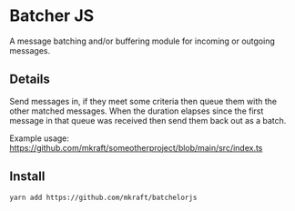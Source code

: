 # Batcher JS

A message batching and/or buffering module for incoming or outgoing messages.

## Details

Send messages in, if they meet some criteria then queue them with the other matched messages. When the duration elapses since the first message in that queue was received then send them back out as a batch.

Example usage: https://github.com/mkraft/someotherproject/blob/main/src/index.ts

## Install

```shell
yarn add https://github.com/mkraft/batchelorjs
```
